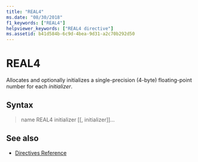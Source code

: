 ```yaml
---
title: "REAL4"
ms.date: "08/30/2018"
f1_keywords: ["REAL4"]
helpviewer_keywords: ["REAL4 directive"]
ms.assetid: b41d584b-6c9d-4bea-9d31-a2c70b292d50
---
```

# REAL4

Allocates and optionally initializes a single-precision (4-byte) floating-point number for each *initializer*.

## Syntax

> name REAL4 initializer [[, initializer]]...

## See also

- [Directives Reference](../../assembler/masm/directives-reference.md)
